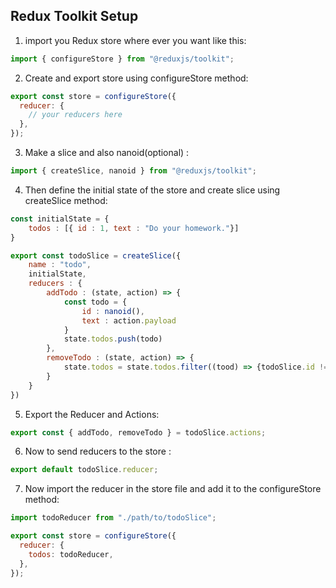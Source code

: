 ## Redux Toolkit Setup

1. import you Redux store where ever you want like this:

```js
import { configureStore } from "@reduxjs/toolkit";
```

2. Create and export store using configureStore method:

```js
export const store = configureStore({
  reducer: {
    // your reducers here
  },
});
```

3. Make a slice and also nanoid(optional) :

```js
import { createSlice, nanoid } from "@reduxjs/toolkit";
```

4. Then define the initial state of the store and create slice using createSlice method:

```js
const initialState = {
    todos : [{ id : 1, text : "Do your homework."}]
}

export const todoSlice = createSlice({
    name : "todo",
    initialState,
    reducers : {
        addTodo : (state, action) => {
            const todo = {
                id : nanoid(),
                text : action.payload
            }
            state.todos.push(todo)
        },
        removeTodo : (state, action) => {
            state.todos = state.todos.filter((tood) => {todoSlice.id !== action.payload})
        }
    }
})
```
5. Export the Reducer and Actions:

```js
export const { addTodo, removeTodo } = todoSlice.actions;
``` 

6. Now to send reducers to the store : 

```js
export default todoSlice.reducer;
``` 
7. Now import the reducer in the store file and add it to the configureStore method:

```js
import todoReducer from "./path/to/todoSlice";

export const store = configureStore({
  reducer: {
    todos: todoReducer,
  },
});